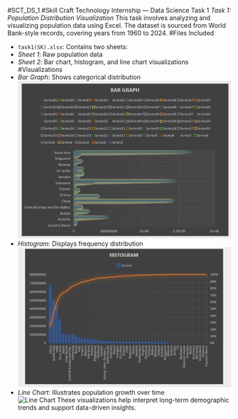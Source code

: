 #SCT_DS_1
#Skill Craft Technology Internship — Data Science Task 1
*Task 1: Population Distribution Visualization*
This task involves analyzing and visualizing population data using Excel. The dataset is sourced from World Bank-style records, covering years from 1960 to 2024.
#Files Included
- `task1(SK).xlsx`: Contains two sheets:
- *Sheet 1*: Raw population data
- *Sheet 2*: Bar chart, histogram, and line chart visualizations
  #Visualizations
- *Bar Graph*: Shows categorical distribution  
  ![Bar Chart](images/task1_chart.png)
- *Histogram*: Displays frequency distribution  
  ![Histogram](images/task1_chart2.png)
- *Line Chart*: Illustrates population growth over time  
  ![Line Chart](images/task1.chart3.png)
These visualizations help interpret long-term demographic trends and support data-driven insights.


